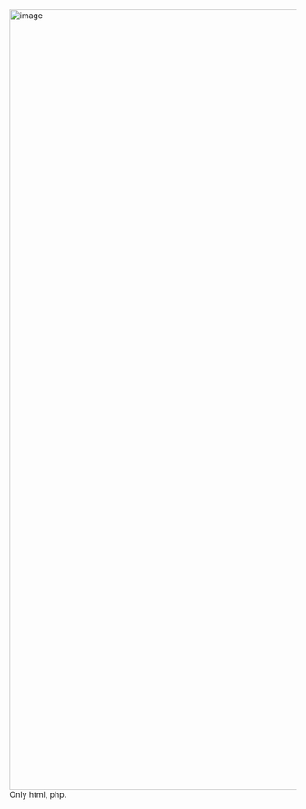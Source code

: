 <img width="1369" alt="image" src="https://user-images.githubusercontent.com/40728528/144035300-3c375672-bcad-46b8-b4f1-c8cffd984ea1.png">
Only html, php.
